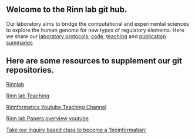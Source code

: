 ## Welcome to the Rinn lab git hub.



Our laboratory aims to bridge the computational and experimental sciences to explore the human genome for new types of regulatory elements.
Here we share our [laboratory protocols](https://github.com/boulderrinnlab/Protocols), [code](https://github.com/boulderrinnlab/PerilPaperAnalysis), [teaching](https://github.com/boulderrinnlab/CLASS_2021) and [publication summaries](https://www.youtube.com/channel/UCRij100Kgla9Q4t3kEd0YLA)



## Here are some resources to supplement our git repositories.

[Rinnlab](https://www.lncrna.io/)

[Rinn lab Teaching](https://www.lncrna.io/teaching)

[Rinnformatics Youtube Teaching Channel](https://www.youtube.com/channel/UC7vZD35eUp4_SxsHnJLthJw/playlists)

[Rinn lab Papers overview youtube](https://www.youtube.com/channel/UCRij100Kgla9Q4t3kEd0YLA)

[Take our inquiry based class to become a 'bioinformatian'](https://github.com/boulderrinnlab/CLASS_2021)


